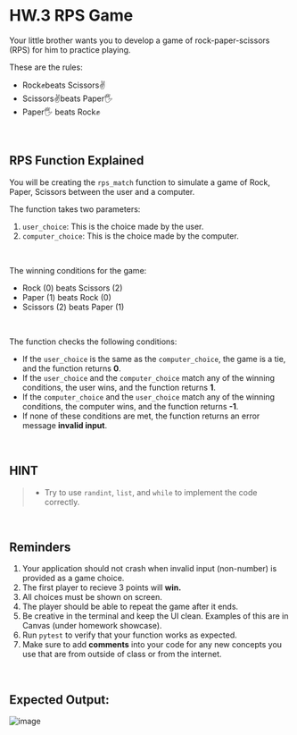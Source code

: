 # HW.3 RPS Game

Your little brother wants you to develop a game of rock-paper-scissors (RPS) for him to practice playing. 

These are the rules:
- Rock✊beats Scissors✌
- Scissors✌️beats Paper🖐
- Paper🖐 beats Rock✊

<br>

## RPS Function Explained

You will be creating the `rps_match` function to simulate a game of Rock, Paper, Scissors between the user and a computer.

The function takes two parameters:
1. `user_choice`: This is the choice made by the user. 
2. `computer_choice`: This is the choice made by the computer.

<br>

The winning conditions for the game:
- Rock (0) beats Scissors (2)
- Paper (1) beats Rock (0)
- Scissors (2) beats Paper (1)

<br>

The function checks the following conditions:

- If the `user_choice` is the same as the `computer_choice`, the game is a tie, and the function returns **0**.  
- If the `user_choice` and the `computer_choice` match any of the winning conditions, the user wins, and the function returns **1**.
- If the `computer_choice` and the `user_choice` match any of the winning conditions, the computer wins, and the function returns **-1**.
- If none of these conditions are met, the function returns an error message **invalid input**.

<br>

## HINT
> - Try to use `randint`, `list`, and `while` to implement the code correctly. 

<br>

## Reminders
1. Your application should not crash when invalid input (non-number) is provided as a game choice.
2. The first player to recieve 3 points will **win.**
3. All choices must be shown on screen.
4. The player should be able to repeat the game after it ends.
5. Be creative in the terminal and keep the UI clean. Examples of this are in Canvas (under homework showcase).
6. Run `pytest` to verify that your function works as expected.
7. Make sure to add **comments** into your code for any new concepts you use that are from outside of class or from the internet.

<br>

## Expected Output:
![image](https://github.com/AUPP-CS/homework_3/assets/80062829/fcdaaea9-3e9e-485c-8161-4e1d91a17656)


